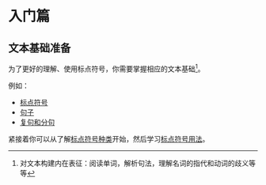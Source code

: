 # 入门篇

## 文本基础准备

为了更好的理解、使用标点符号，你需要掌握相应的文本基础[^1]。

例如：

- [标点符号](../Appendix/glossary.md#标点符号)
- [句子](../Appendix/glossary.md#句子)
- [复句和分句](../Appendix/glossary.md#复句和分句)

紧接着你可以从了解[标点符号种类](../Basics/type-of-punctuation.md)开始，然后学习[标点符号用法](../Basics/meaning-form-usage.md)。



[^1]: 对文本构建内在表征：阅读单词，解析句法，理解名词的指代和动词的歧义等等
